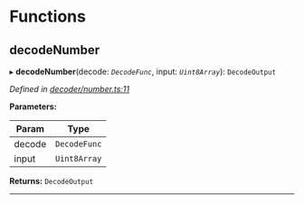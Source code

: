 

# Functions

<a id="decodenumber"></a>

##  decodeNumber

▸ **decodeNumber**(decode: *`DecodeFunc`*, input: *`Uint8Array`*): `DecodeOutput`

*Defined in [decoder/number.ts:11](https://github.com/polkadot-js/common/blob/40f3ceb/packages/util-rlp/src/decoder/number.ts#L11)*

**Parameters:**

| Param | Type |
| ------ | ------ |
| decode | `DecodeFunc` |
| input | `Uint8Array` |

**Returns:** `DecodeOutput`

___

